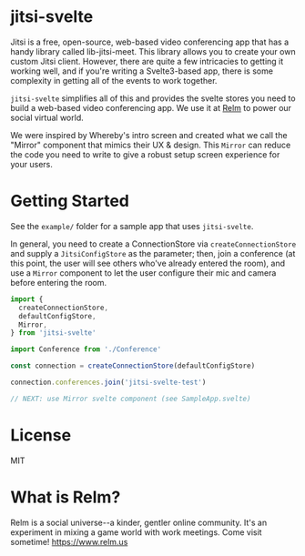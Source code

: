# jitsi-svelte

Jitsi is a free, open-source, web-based video conferencing app that has a handy library called lib-jitsi-meet. This library allows you to create your own custom Jitsi client. However, there are quite a few intricacies to getting it working well, and if you're writing a Svelte3-based app, there is some complexity in getting all of the events to work together.

`jitsi-svelte` simplifies all of this and provides the svelte stores you need to build a web-based video conferencing app. We use it at [Relm](http://www.relm.us) to power our social virtual world.

We were inspired by Whereby's intro screen and created what we call the "Mirror" component that mimics their UX & design. This `Mirror` can reduce the code you need to write to give a robust setup screen experience for your users.

# Getting Started

See the `example/` folder for a sample app that uses `jitsi-svelte`.

In general, you need to create a ConnectionStore via `createConnectionStore` and supply a `JitsiConfigStore` as the parameter; then, join a conference (at this point, the user will see others who've already entered the room), and use a `Mirror` component to let the user configure their mic and camera before entering the room.

```javascript
import {
  createConnectionStore,
  defaultConfigStore,
  Mirror,
} from 'jitsi-svelte'

import Conference from './Conference'

const connection = createConnectionStore(defaultConfigStore)

connection.conferences.join('jitsi-svelte-test')

// NEXT: use Mirror svelte component (see SampleApp.svelte)
```

# License

MIT

# What is Relm?

Relm is a social universe--a kinder, gentler online community. It's an experiment in mixing a game world with work meetings. Come visit sometime! https://www.relm.us
